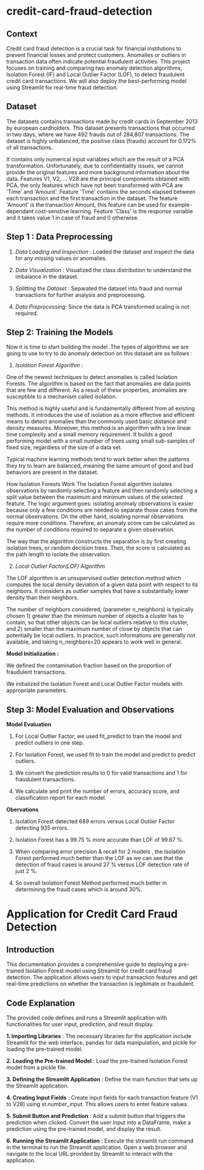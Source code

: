 # credit-card-fraud-detection

## Context

Credit card fraud detection is a crucial task for financial institutions to prevent financial losses and protect customers. Anomalies or outliers in transaction data often indicate potential fraudulent activities. This project focuses on training and comparing two anomaly detection algorithms, Isolation Forest (IF) and Local Outlier Factor (LOF), to detect fraudulent credit card transactions. We will also deploy the best-performing model using Streamlit for real-time fraud detection.

## Dataset

The datasets contains transactions made by credit cards in September 2013 by european cardholders. This dataset presents transactions that occurred in two days, where we have 492 frauds out of 284,807 transactions. The dataset is highly unbalanced, the positive class (frauds) account for 0.172% of all transactions.

It contains only numerical input variables which are the result of a PCA transformation. Unfortunately, due to confidentiality issues, we cannot provide the original features and more background information about the data. Features V1, V2, ... V28 are the principal components obtained with PCA, the only features which have not been transformed with PCA are 'Time' and 'Amount'. Feature 'Time' contains the seconds elapsed between each transaction and the first transaction in the dataset. The feature 'Amount' is the transaction Amount, this feature can be used for example-dependant cost-senstive learning. Feature 'Class' is the response variable and it takes value 1 in case of fraud and 0 otherwise.

## Step 1 : Data Preprocessing

1. _Data Loading and Inspection_ : Loaded the dataset and inspect the data for any missing values or anomalies.
   
2. _Data Visualization_ : Visualized the class distribution to understand the imbalance in the dataset.

3. _Splitting the Dataset_ : Separated the dataset into fraud and normal transactions for further analysis and preprocessing.

4. _Data Preprocessing_: Since the data is PCA transformed scaling is not required.

## Step 2: Training the Models

Now it is time to start building the model .The types of algorithms we are going to use to try to do anomaly detection on this dataset are as follows :

1. *Isolation Forest Algorithm :*

One of the newest techniques to detect anomalies is called Isolation Forests. The algorithm is based on the fact that anomalies are data points that are few and different. As a result of these properties, anomalies are susceptible to a mechanism called isolation.

This method is highly useful and is fundamentally different from all existing methods. It introduces the use of isolation as a more effective and efficient means to detect anomalies than the commonly used basic distance and density measures. Moreover, this method is an algorithm with a low linear time complexity and a small memory requirement. It builds a good performing model with a small number of trees using small sub-samples of fixed size, regardless of the size of a data set.

Typical machine learning methods tend to work better when the patterns they try to learn are balanced, meaning the same amount of good and bad behaviors are present in the dataset.

How Isolation Forests Work The Isolation Forest algorithm isolates observations by randomly selecting a feature and then randomly selecting a split value between the maximum and minimum values of the selected feature. The logic argument goes: isolating anomaly observations is easier because only a few conditions are needed to separate those cases from the normal observations. On the other hand, isolating normal observations require more conditions. Therefore, an anomaly score can be calculated as the number of conditions required to separate a given observation.

The way that the algorithm constructs the separation is by first creating isolation trees, or random decision trees. Then, the score is calculated as the path length to isolate the observation.

2. *Local Outlier Factor(LOF) Algorithm*

The LOF algorithm is an unsupervised outlier detection method which computes the local density deviation of a given data point with respect to its neighbors. It considers as outlier samples that have a substantially lower density than their neighbors.

The number of neighbors considered, (parameter n_neighbors) is typically chosen 1) greater than the minimum number of objects a cluster has to contain, so that other objects can be local outliers relative to this cluster, and 2) smaller than the maximum number of close by objects that can potentially be local outliers. In practice, such informations are generally not available, and taking n_neighbors=20 appears to work well in general.

**Model Initialization :**

We defined the contamination fraction based on the proportion of fraudulent transactions.

We initialized the Isolation Forest and Local Outlier Factor models with appropriate parameters.

## Step 3: Model Evaluation and Observations

**Model Evaluation**

1. For Local Outlier Factor, we used fit_predict to train the model and predict outliers in one step.

2. For Isolation Forest, we used fit to train the model and predict to predict outliers.

3. We convert the prediction results to 0 for valid transactions and 1 for fraudulent transactions.

4. We calculate and print the number of errors, accuracy score, and classification report for each model.

**Obervations**

1. Isolation Forest detected 689 errors versus Local Outlier Factor detecting 935 errors.

2. Isolation Forest has a 99.75 % more accurate than LOF of 99.67 %.

3. When comparing error precision & recall for 2 models , the Isolation Forest performed much better than the LOF as we can see that the detection of fraud cases is around 27 % versus LOF detection rate of just 2 %.

4. So overall Isolation Forest Method performed much better in determining the fraud cases which is around 30%.

# Application for Credit Card Fraud Detection

## Introduction

This documentation provides a comprehensive guide to deploying a pre-trained Isolation Forest model using Streamlit for credit card fraud detection. The application allows users to input transaction features and get real-time predictions on whether the transaction is legitimate or fraudulent.

## Code Explanation

The provided code defines and runs a Streamlit application with functionalities for user input, prediction, and result display.

**1. Importing Libraries** : 
The necessary libraries for the application include Streamlit for the web interface, pandas for data manipulation, and pickle for loading the pre-trained model.

**2. Loading the Pre-trained Model** :
Load the pre-trained Isolation Forest model from a pickle file.

**3. Defining the Streamlit Application** :
Define the main function that sets up the Streamlit application.

**4. Creating Input Fields** :
Create input fields for each transaction feature (V1 to V28) using st.number_input. This allows users to enter feature values.

**5. Submit Button and Prediction** :
Add a submit button that triggers the prediction when clicked. Convert the user input into a DataFrame, make a prediction using the pre-trained model, and display the result.

**6. Running the Streamlit Application** :
Execute the streamlit run command in the terminal to run the Streamlit application. Open a web browser and navigate to the local URL provided by Streamlit to interact with the application.
